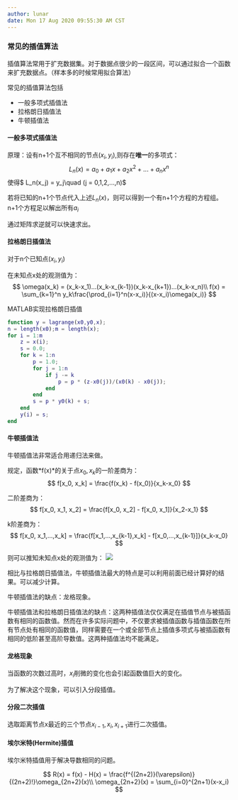 ```yaml
---
author: lunar
date: Mon 17 Aug 2020 09:55:30 AM CST
---
```


### **常见的插值算法**

插值算法常用于扩充数据集。对于数据点很少的一段区间，可以通过拟合一个函数来扩充数据点。（样本多的时候常用拟合算法）

常见的插值算法包括
- 一般多项式插值法
- 拉格朗日插值法
- 牛顿插值法

#### 一般多项式插值法

原理：设有n+1个互不相同的节点$(x_i,y_i)$,则存在**唯一**的多项式：
$$
L_n(x) = a_0 + a_1x + a_2x^2 + ... + a_nx^n\tag{1}
$$
使得$ L_n(x_j) = y_j\quad (j = 0,1,2,...,n)$

若将已知的n+1个节点代入上述$L_n(x)$，则可以得到一个有n+1个方程的方程组。n+1个方程足以解出所有$a_i$

通过矩阵求逆就可以快速求出。

#### 拉格朗日插值法

对于n个已知点$(x_i, y_i)$

在未知点x处的观测值为：
$$
\omega(x_k) = (x_k-x_1)...(x_k-x_{k-1})(x_k-x_{k+1})...(x_k-x_n)\\
f(x) = \sum_{k=1}^n y_k\frac{\prod_{i=1}^n(x-x_i)}{(x-x_i)\omega(x_i)}
$$

MATLAB实现拉格朗日插值
```matlab
function y = lagrange(x0,y0,x);
n = length(x0);m = length(x);
for i = 1:m
    z = x(i);
    s = 0.0;
    for k = 1:n
        p = 1.0;
        for j = 1:n
            if j -= k
                p = p * (z-x0(j))/(x0(k) - x0(j));
            end
        end
        s = p * y0(k) + s;
    end
    y(i) = s;
end
```

#### 牛顿插值法

牛顿插值法非常适合用递归法来做。

规定，函数*f(x)*的关于点$x_0, x_k$的一阶差商为：
$$
f[x_0, x_k] = \frac{f(x_k) - f(x_0)}{x_k-x_0}
$$

二阶差商为：
$$
f[x_0, x_1, x_2] = \frac{f[x_0, x_2] - f[x_0, x_1]}{x_2-x_1}
$$

k阶差商为：
$$
f[x_0, x_1,...,x_k] = \frac{f[x_1,...,x_{k-1},x_k] - f[x_0,...,x_{k-1}]}{x_k-x_0}
$$

则可以推知未知点x处的观测值为：
![](https://bkimg.cdn.bcebos.com/pic/aa64034f78f0f736b42da9d00655b319eac4130b?x-bce-process=image/watermark,image_d2F0ZXIvYmFpa2U5Mg==,g_7,xp_5,yp_5)

相比与拉格朗日插值法，牛顿插值法最大的特点是可以利用前面已经计算好的结果。可以减少计算。

牛顿插值法的缺点：龙格现象。

牛顿插值法和拉格朗日插值法的缺点：这两种插值法仅仅满足在插值节点与被插函数有相同的函数值。然而在许多实际问题中，不仅要求被插值函数与插值函数在所有节点处有相同的函数值，同样需要在一个或全部节点上插值多项式与被插函数有相同的低阶甚至高阶导数值。这两种插值法均不能满足。

#### 龙格现象

当函数的次数过高时，$x_i$削微的变化也会引起函数值巨大的变化。

为了解决这个现象，可以引入分段插值。

#### 分段二次插值

选取距离节点x最近的三个节点$x_{i-1},x_i,x_{i+1}$进行二次插值。

#### 埃尔米特(Hermite)插值

埃尔米特插值用于解决导数相同的问题。

$$
R(x) = f(x) - H(x) = \frac{f^{(2n+2)}(\varepsilon)}{(2n+2)!}\omega_{2n+2}(x)\\
\omega_{2n+2}(x) = \sum_{i=0}^{2n+1}(x-x_i)
$$


